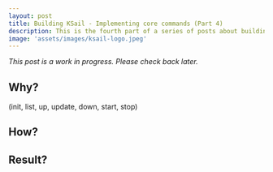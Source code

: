 ```yaml
---
layout: post
title: Building KSail - Implementing core commands (Part 4)
description: This is the fourth part of a series of posts about building KSail, a tool for enabling better local Kubernetes development.
image: 'assets/images/ksail-logo.jpeg'
---
```


*This post is a work in progress. Please check back later.*

## Why?

(init, list, up, update, down, start, stop)

## How?

## Result?
